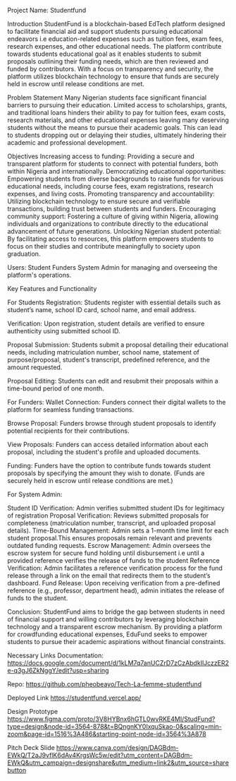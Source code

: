 Project Name: Studentfund

Introduction
StudentFund is a blockchain-based EdTech platform designed to facilitate financial aid and support students pursuing educational endeavors i.e education-related expenses such as tuition fees, exam fees, research expenses, and other educational needs. The platform contribute towards students educational goal as it enables students to submit proposals outlining their funding needs, which are then reviewed and funded by contributors. With a focus on transparency and security, the platform utilizes blockchain technology to ensure that funds are securely held in escrow until release conditions are met.

Problem Statement
Many Nigerian students face significant financial barriers to pursuing their education. Limited access to scholarships, grants, and traditional loans hinders their ability to pay for tuition fees, exam costs, research materials, and other educational expenses leaving many deserving students without the means to pursue their academic goals. This can lead to students dropping out or delaying their studies, ultimately hindering their academic and professional development.

Objectives
Increasing access to funding: Providing a secure and transparent platform for students to connect with potential funders, both within Nigeria and internationally.
Democratizing educational opportunities: Empowering students from diverse backgrounds to raise funds for various educational needs, including course fees, exam registrations, research expenses, and living costs.
Promoting transparency and accountability: Utilizing blockchain technology to ensure secure and verifiable transactions, building trust between students and funders.
Encouraging community support: Fostering a culture of giving within Nigeria, allowing individuals and organizations to contribute directly to the educational advancement of future generations.
Unlocking Nigerian student potential: By facilitating access to resources, this platform empowers students to focus on their studies and contribute meaningfully to society upon graduation.

Users:
Student
Funders
System Admin for  managing and overseeing the platform's operations.

Key Features and Functionality

For Students
Registration: Students register with essential details such as student’s name, school ID card, school name, and email address.

Verification: Upon registration, student details are verified to ensure authenticity using submitted school ID.

Proposal Submission: Students submit a proposal detailing their educational needs, including matriculation number, school name, statement of purpose/proposal, student's transcript, predefined reference, and the amount requested.

Proposal Editing: Students can edit and resubmit their proposals within a time-bound period of one month.

For Funders:
Wallet Connection: Funders connect their digital wallets to the platform for seamless funding transactions.

Browse Proposal: Funders browse through student proposals to identify potential recipients for their contributions.

View Proposals: Funders can access detailed information about each proposal, including the student's profile and uploaded documents.


Funding: Funders have the option to contribute funds towards student proposals by specifying the amount they wish to donate.
(Funds are securely held in escrow until release conditions are met.)

For System Admin:

Student ID Verification: Admin verifies submitted student IDs for legitimacy of registration
Proposal Verification: Reviews submitted proposals for completeness (matriculation number, transcript, and uploaded proposal details).
Time-Bound Management: Admin sets a 1-month time limit for each student proposal.This ensures proposals remain relevant and prevents outdated funding requests.
Escrow Management: Admin oversees the escrow system for secure fund holding until disbursement i.e until a provided reference verifies the release of funds to the student
Reference Verification: Admin facilitates a reference verification process for the fund release through a link on the email that redirects them to the student’s dashboard.
Fund Release: Upon receiving verification from a pre-defined reference (e.g., professor, department head), admin initiates the release of funds to the student.

Conclusion:
StudentFund aims to bridge the gap between students in need of financial support and willing contributors by leveraging blockchain technology and a transparent escrow mechanism. By providing a platform for crowdfunding educational expenses, EduFund seeks to empower students to pursue their academic aspirations without financial constraints.

Necessary Links
Documentation: https://docs.google.com/document/d/1kLM7q7anUCZrD7zCzAbdkIlJczzER2e-q3gJ6ZkNggY/edit?usp=sharing

Repo:
https://github.com/pheobeayo/Tech-La-femme-studentfund 

Deployed Link
https://studentfund.vercel.app/ 

Design Prototype
https://www.figma.com/proto/3V8HYBnx6hGTL0wvRKE4MI/StudFund?type=design&node-id=3564-878&t=BQngnKY0IxquSkao-0&scaling=min-zoom&page-id=1516%3A486&starting-point-node-id=3564%3A878 

Pitch Deck Slide
https://www.canva.com/design/DAGBdm-EWkQ/T2aJ9vflK6dAv4KrgsWc5w/edit?utm_content=DAGBdm-EWkQ&utm_campaign=designshare&utm_medium=link2&utm_source=sharebutton